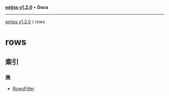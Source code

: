 [**extjss v1.2.0**](../README.md) • **Docs**

***

[extjss v1.2.0](../modules.md) / rows

# rows

## 索引

### 类

- [RowsFilter](classes/RowsFilter.md)
